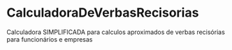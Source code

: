 # CalculadoraDeVerbasRecisorias
Calculadora SIMPLIFICADA para calculos aproximados de verbas recisórias para funcionários e empresas
